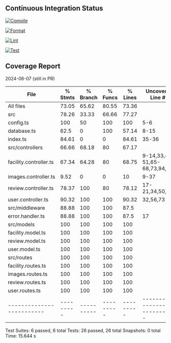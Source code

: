 ## Continuous Integration Status

[![Compile](https://github.com/Green-Kittens/bathroom-finder-backend/actions/workflows/compile.yml/badge.svg)](https://github.com/Green-Kittens/bathroom-finder-backend/actions/workflows/compile.yml)

[![Format](https://github.com/Green-Kittens/bathroom-finder-backend/actions/workflows/format.yml/badge.svg)](https://github.com/Green-Kittens/bathroom-finder-backend/actions/workflows/format.yml)

[![Lint](https://github.com/Green-Kittens/bathroom-finder-backend/actions/workflows/lint.yml/badge.svg)](https://github.com/Green-Kittens/bathroom-finder-backend/actions/workflows/lint.yml)

[![Test](https://github.com/Green-Kittens/bathroom-finder-backend/actions/workflows/test.yml/badge.svg)](https://github.com/Green-Kittens/bathroom-finder-backend/actions/workflows/test.yml)

## Coverage Report

2024-06-07 (still in PR)

| File                      | % Stmts   | % Branch   | % Funcs   | % Lines   | Uncovered Line #s               |
| ------------------------- | --------- | ---------- | --------- | --------- | ------------------------------- |
| All files                 | 73.05     | 65.62      | 80.55     | 73.36     |
| src                       | 78.26     | 33.33      | 66.66     | 77.27     |
| config.ts                 | 100       | 50         | 100       | 100       | 5-6                             |
| database.ts               | 62.5      | 0          | 100       | 57.14     | 8-15                            |
| index.ts                  | 84.61     | 0          | 0         | 84.61     | 35-36                           |
| src/controllers           | 66.66     | 68.18      | 80        | 67.17     |
| facility.controller.ts    | 67.34     | 64.28      | 80        | 68.75     | 9-14,33,48-51,65-68,73,94,102   |
| images.controller.ts      | 9.52      | 0          | 0         | 10        | 9-37                            |
| review.controller.ts      | 78.37     | 100        | 80        | 78.12     | 17-21,34,50,63                  |
| user.controller.ts        | 90.32     | 100        | 100       | 90.32     | 32,56,73                        |
| src/middleware            | 88.88     | 100        | 100       | 87.5      |
| error.handler.ts          | 88.88     | 100        | 100       | 87.5      | 17                              |
| src/models                | 100       | 100        | 100       | 100       |
| facility.model.ts         | 100       | 100        | 100       | 100       |
| review.model.ts           | 100       | 100        | 100       | 100       |
| user.model.ts             | 100       | 100        | 100       | 100       |
| src/routes                | 100       | 100        | 100       | 100       |
| facility.routes.ts        | 100       | 100        | 100       | 100       |
| images.routes.ts          | 100       | 100        | 100       | 100       |
| review.routes.ts          | 100       | 100        | 100       | 100       |
| user.routes.ts            | 100       | 100        | 100       | 100       |
| ------------------------- | --------- | ---------- | --------- | --------- | ------------------------------- |

Test Suites: 6 passed, 6 total
Tests: 26 passed, 26 total
Snapshots: 0 total
Time: 15.644 s

